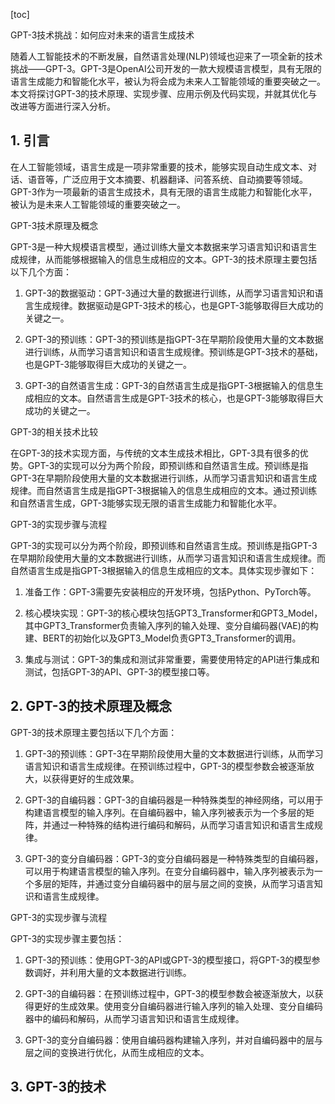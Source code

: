 
[toc]                    
                
                
GPT-3技术挑战：如何应对未来的语言生成技术

随着人工智能技术的不断发展，自然语言处理(NLP)领域也迎来了一项全新的技术挑战——GPT-3。GPT-3是OpenAI公司开发的一款大规模语言模型，具有无限的语言生成能力和智能化水平，被认为将会成为未来人工智能领域的重要突破之一。本文将探讨GPT-3的技术原理、实现步骤、应用示例及代码实现，并就其优化与改进等方面进行深入分析。

## 1. 引言

在人工智能领域，语言生成是一项非常重要的技术，能够实现自动生成文本、对话、语音等，广泛应用于文本摘要、机器翻译、问答系统、自动摘要等领域。GPT-3作为一项最新的语言生成技术，具有无限的语言生成能力和智能化水平，被认为是未来人工智能领域的重要突破之一。

GPT-3技术原理及概念

GPT-3是一种大规模语言模型，通过训练大量文本数据来学习语言知识和语言生成规律，从而能够根据输入的信息生成相应的文本。GPT-3的技术原理主要包括以下几个方面：

1. GPT-3的数据驱动：GPT-3通过大量的数据进行训练，从而学习语言知识和语言生成规律。数据驱动是GPT-3技术的核心，也是GPT-3能够取得巨大成功的关键之一。

2. GPT-3的预训练：GPT-3的预训练是指GPT-3在早期阶段使用大量的文本数据进行训练，从而学习语言知识和语言生成规律。预训练是GPT-3技术的基础，也是GPT-3能够取得巨大成功的关键之一。

3. GPT-3的自然语言生成：GPT-3的自然语言生成是指GPT-3根据输入的信息生成相应的文本。自然语言生成是GPT-3技术的核心，也是GPT-3能够取得巨大成功的关键之一。

GPT-3的相关技术比较

在GPT-3的技术实现方面，与传统的文本生成技术相比，GPT-3具有很多的优势。GPT-3的实现可以分为两个阶段，即预训练和自然语言生成。预训练是指GPT-3在早期阶段使用大量的文本数据进行训练，从而学习语言知识和语言生成规律。而自然语言生成是指GPT-3根据输入的信息生成相应的文本。通过预训练和自然语言生成，GPT-3能够实现无限的语言生成能力和智能化水平。

GPT-3的实现步骤与流程

GPT-3的实现可以分为两个阶段，即预训练和自然语言生成。预训练是指GPT-3在早期阶段使用大量的文本数据进行训练，从而学习语言知识和语言生成规律。而自然语言生成是指GPT-3根据输入的信息生成相应的文本。具体实现步骤如下：

1. 准备工作：GPT-3需要先安装相应的开发环境，包括Python、PyTorch等。

2. 核心模块实现：GPT-3的核心模块包括GPT3_Transformer和GPT3_Model，其中GPT3_Transformer负责输入序列的输入处理、变分自编码器(VAE)的构建、BERT的初始化以及GPT3_Model负责GPT3_Transformer的调用。

3. 集成与测试：GPT-3的集成和测试非常重要，需要使用特定的API进行集成和测试，包括GPT-3的API、GPT-3的模型接口等。

## 2. GPT-3的技术原理及概念

GPT-3的技术原理主要包括以下几个方面：

1. GPT-3的预训练：GPT-3在早期阶段使用大量的文本数据进行训练，从而学习语言知识和语言生成规律。在预训练过程中，GPT-3的模型参数会被逐渐放大，以获得更好的生成效果。

2. GPT-3的自编码器：GPT-3的自编码器是一种特殊类型的神经网络，可以用于构建语言模型的输入序列。在自编码器中，输入序列被表示为一个多层的矩阵，并通过一种特殊的结构进行编码和解码，从而学习语言知识和语言生成规律。

3. GPT-3的变分自编码器：GPT-3的变分自编码器是一种特殊类型的自编码器，可以用于构建语言模型的输入序列。在变分自编码器中，输入序列被表示为一个多层的矩阵，并通过变分自编码器中的层与层之间的变换，从而学习语言知识和语言生成规律。

GPT-3的实现步骤与流程

GPT-3的实现步骤主要包括：

1. GPT-3的预训练：使用GPT-3的API或GPT-3的模型接口，将GPT-3的模型参数调好，并利用大量的文本数据进行训练。

2. GPT-3的自编码器：在预训练过程中，GPT-3的模型参数会被逐渐放大，以获得更好的生成效果。使用变分自编码器进行输入序列的输入处理、变分自编码器中的编码和解码，从而学习语言知识和语言生成规律。

3. GPT-3的变分自编码器：使用自编码器构建输入序列，并对自编码器中的层与层之间的变换进行优化，从而生成相应的文本。

## 3. GPT-3的技术

